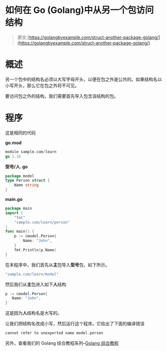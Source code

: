 # 如何在 Go (Golang)中从另一个包访问结构

> 原文:[https://golangbyexample.com/struct-another-package-golang/](https://golangbyexample.com/struct-another-package-golang/)

# **概述**

另一个包中的结构名必须以大写字母开头，以便在包之外是公共的。如果结构名以小写开头，那么它在包之外将不可见。

要访问包之外的结构，我们需要首先导入包含该结构的包。

# **程序**

这是相同的代码

**go.mod**

```go
module sample.com/learn
go 1.16
```

**型号/人. go**

```go
package model
type Person struct {
    Name string
}
```

**main.go**

```go
package main
import (
    "fmt"
    "sample.com/learn/person"
)
func main() {
    p := &model.Person{
        Name: "John",
    }
    fmt.Println(p.Name)
}
```

在本程序中，我们首先从**主**包导入**型号**包，如下所示。

```go
"sample.com/learn/model"
```

然后我们从**主**包进入如下**人**结构

```go
p := &model.Person{
   Name: "John",
}
```

这是因为**人**结构名是大写的。

让我们把结构名改成小写，然后运行这个程序。它给出了下面的编译错误

```go
cannot refer to unexported name model.person
```

另外，查看我们的 Golang 综合教程系列–[Golang 综合教程](https://golangbyexample.com/golang-comprehensive-tutorial/)